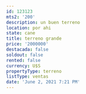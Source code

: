 ```yaml
---
id: 123123
mts2: '200'
description: un buen terreno
location: por ahi
state: cane
title: terreno grande
price: '2000000'
destacada: false
soldout: false
rented: false
currency: U$S
propertyType: terreno
listType: ventas
date: 'June 2, 2021 7:21 PM'
---
```


